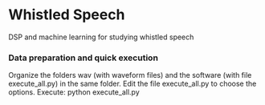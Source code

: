 # Whistled Speech

DSP and machine learning for studying whistled speech

### Data preparation and quick execution
Organize the folders wav (with waveform files) and the software (with file execute_all.py) in the same folder.
Edit the file execute_all.py to choose the options.
Execute:
python execute_all.py
